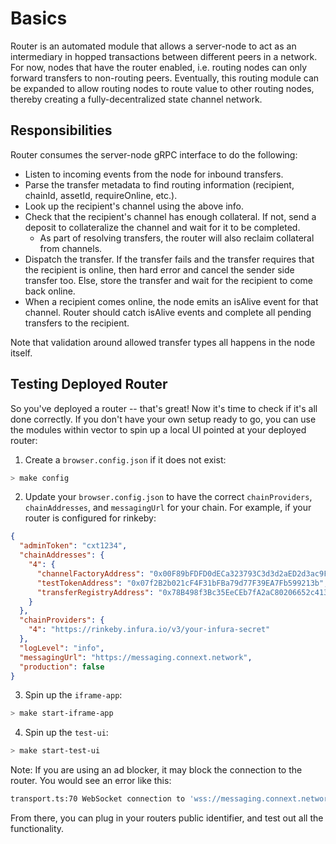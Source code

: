 # Basics

Router is an automated module that allows a server-node to act as an intermediary in hopped transactions between different peers in a network. For now, nodes that have the router enabled, i.e. routing nodes can only forward transfers to non-routing peers. Eventually, this routing module can be expanded to allow routing nodes to route value to other routing nodes, thereby creating a fully-decentralized state channel network.

## Responsibilities

Router consumes the server-node gRPC interface to do the following:

- Listen to incoming events from the node for inbound transfers.
- Parse the transfer metadata to find routing information (recipient, chainId, assetId, requireOnline, etc.).
- Look up the recipient's channel using the above info.
- Check that the recipient's channel has enough collateral. If not, send a deposit to collateralize the channel and wait for it to be completed.
    - As part of resolving transfers, the router will also reclaim collateral from channels.
- Dispatch the transfer. If the transfer fails and the transfer requires that the recipient is online, then hard error and cancel the sender side transfer too. Else, store the transfer and wait for the recipient to come back online.
- When a recipient comes online, the node emits an isAlive event for that channel. Router should catch isAlive events and complete all pending transfers to the recipient.

Note that validation around allowed transfer types all happens in the node itself.

## Testing Deployed Router

So you've deployed a router -- that's great! Now it's time to check if it's all done correctly. If you don't have your own setup ready to go, you can use the modules within vector to spin up a local UI pointed at your deployed router:

1. Create a `browser.config.json` if it does not exist:

```sh
> make config
```

2. Update your `browser.config.json` to have the correct `chainProviders`, `chainAddresses`, and `messagingUrl` for your chain. For example, if your router is configured for rinkeby:

```json
{
  "adminToken": "cxt1234",
  "chainAddresses": {
    "4": {
      "channelFactoryAddress": "0x00F89bFDFD0dECa323793C3d3d2aED2d3ac9FAbD",
      "testTokenAddress": "0x07f2B2b021cF4F31bFBa79d77F39EA7Fb599213b",
      "transferRegistryAddress": "0x78B498f3Bc35EeCEb7fA2aC80206652c4138721f"
    }
  },
  "chainProviders": {
    "4": "https://rinkeby.infura.io/v3/your-infura-secret"
  },
  "logLevel": "info",
  "messagingUrl": "https://messaging.connext.network",
  "production": false
}
```

3. Spin up the `iframe-app`:

```sh
> make start-iframe-app
```

4. Spin up the `test-ui`:

```sh
> make start-test-ui
```

Note: If you are using an ad blocker, it may block the connection to the router. You would see an error like this:

```sh
transport.ts:70 WebSocket connection to 'wss://messaging.connext.network/ws-nats' failed: Unknown reason
```

From there, you can plug in your routers public identifier, and test out all the functionality.
